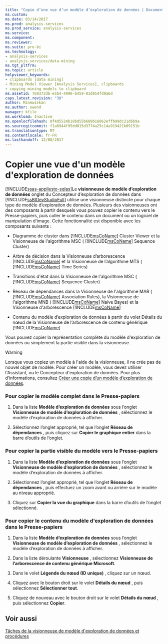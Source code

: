 ```yaml
---
title: "Copie d’une vue d’un modèle d’exploration de données | Documents Microsoft"
ms.custom: 
ms.date: 03/14/2017
ms.prod: analysis-services
ms.prod_service: analysis-services
ms.service: 
ms.component: 
ms.reviewer: 
ms.suite: pro-bi
ms.technology:
- analysis-services
- analysis-services/data-mining
ms.tgt_pltfrm: 
ms.topic: article
helpviewer_keywords:
- clipboards [data mining]
- Mining Model Viewer [Analysis Services], clipboards
- copying mining models to clipboard
ms.assetid: 768372db-e5b4-4990-b459-03d854fd9a6d
caps.latest.revision: "38"
author: Minewiskan
ms.author: owend
manager: kfile
ms.workload: Inactive
ms.openlocfilehash: 0f4d5524b18bd55b689b16062effb99dc21d6b9a
ms.sourcegitcommit: f1a6944f95dd015d3774a25c14a919421b09151b
ms.translationtype: MT
ms.contentlocale: fr-FR
ms.lasthandoff: 12/08/2017
---
```

# <a name="copy-a-view-of-a-mining-model"></a>Copier une vue d'un modèle d'exploration de données
[!INCLUDE[ssas-appliesto-sqlas](../../includes/ssas-appliesto-sqlas.md)]Le **visionneuse de modèle d’exploration de données** onglet du Concepteur d’exploration de données dans [!INCLUDE[ssBIDevStudioFull](../../includes/ssbidevstudiofull-md.md)] utilise une visionneuse distincte pour chaque type de modèle d’exploration de données. Plusieurs des visionneuses ont des composants à partir desquels vous pouvez copier le contenu vers le Presse-papiers, puis coller le contenu dans un document ou un logiciel de manipulation d'image. Cette fonctionnalité est disponible avec les composants suivants :  
  
-   Diagramme de cluster dans [!INCLUDE[msCoName](../../includes/msconame-md.md)] Cluster Viewer et la Visionneuse de l'algorithme MSC ( [!INCLUDE[msCoName](../../includes/msconame-md.md)] Sequence Cluster)  
  
-   Arbre de décision dans la Visionneuse d’arborescence [!INCLUDE[msCoName](../../includes/msconame-md.md)] et la Visionneuse de l’algorithme MTS ( [!INCLUDE[msCoName](../../includes/msconame-md.md)] Time Series)  
  
-   Transitions d'état dans la Visionneuse de l'algorithme MSC ( [!INCLUDE[msCoName](../../includes/msconame-md.md)] Sequence Cluster)  
  
-   Réseau de dépendances dans la Visionneuse de l'algorithme MAR ( [!INCLUDE[msCoName](../../includes/msconame-md.md)] Association Rules), la Visionneuse de l'algorithme MNB ( [!INCLUDE[msCoName](../../includes/msconame-md.md)] Naive Bayes) et la Visionneuse d'arborescence [!INCLUDE[msCoName](../../includes/msconame-md.md)]  
  
-   Contenu du modèle d’exploration de données à partir du volet Détails du nœud de la Visionneuse de l’arborescence de contenu générique [!INCLUDE[msCoName](../../includes/msconame-md.md)]  
  
 Vous pouvez copier la représentation complète du modèle d'exploration de données ou simplement la partie visible dans la visionneuse.  
  
> [!WARNING]  
>  Lorsque vous copiez un modèle à l'aide de la visionneuse, il ne crée pas de nouvel objet de modèle. Pour créer un modèle, vous devez utiliser l'Assistant, ou le Concepteur d'exploration de données. Pour plus d’informations, consultez [Créer une copie d’un modèle d’exploration de données](../../analysis-services/data-mining/make-a-copy-of-a-mining-model.md).  
  
### <a name="to-copy-the-complete-model-to-the-clipboard"></a>Pour copier le modèle complet dans le Presse-papiers  
  
1.  Dans la liste **Modèle d’exploration de données** sous l’onglet **Visionneuse de modèle d’exploration de données** , sélectionnez le modèle d’exploration de données à afficher.  
  
2.  Sélectionnez l’onglet approprié, tel que l’onglet **Réseau de dépendances** , puis cliquez sur **Copier le graphique entier** dans la barre d’outils de l’onglet.  
  
### <a name="to-copy-the-visible-piece-of-the-model-to-the-clipboard"></a>Pour copier la partie visible du modèle vers le Presse-papiers  
  
1.  Dans la liste **Modèle d’exploration de données** sous l’onglet **Visionneuse de modèle d’exploration de données** , sélectionnez le modèle d’exploration de données à afficher.  
  
2.  Sélectionnez l’onglet approprié, tel que l’onglet **Réseau de dépendances** , puis effectuez un zoom avant ou arrière sur le modèle au niveau approprié.  
  
3.  Cliquez sur **Copier la vue du graphique** dans la barre d’outils de l’onglet sélectionné.  
  
### <a name="to-copy-the-mining-model-content-to-the-clipboard"></a>Pour copier le contenu du modèle d'exploration de données dans le Presse-papiers  
  
1.  Dans la liste **Modèle d’exploration de données** sous l’onglet **Visionneuse de modèle d’exploration de données** , sélectionnez le modèle d’exploration de données à afficher.  
  
2.  Dans la liste déroulante **Visionneuse** , sélectionnez **Visionneuse de l’arborescence de contenu générique Microsoft**.  
  
3.  Dans le volet **Légende du nœud (ID unique)** , cliquez sur un nœud.  
  
4.  Cliquez avec le bouton droit sur le volet **Détails du nœud** , puis sélectionnez **Sélectionner tout**.  
  
5.  Cliquez de nouveau avec le bouton droit sur le volet **Détails du nœud** , puis sélectionnez **Copier**.  
  
## <a name="see-also"></a>Voir aussi  
 [Tâches de la visionneuse de modèle d'exploration de données et procédures](../../analysis-services/data-mining/mining-model-viewer-tasks-and-how-tos.md)  
  
  
